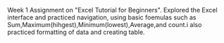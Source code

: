 Week 1 Assignment on "Excel Tutorial for Beginners". Explored the Excel interface and practiced navigation, using basic foemulas such as Sum,Maximum(hihgest),Minimum(lowest),Average,and count.i also practiced formatting of data and creating table.
